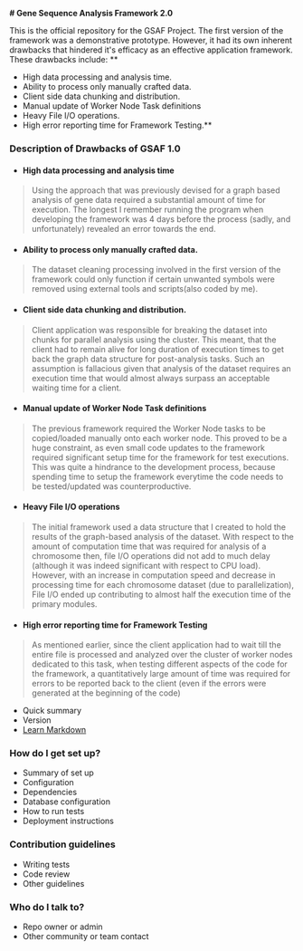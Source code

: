 **# Gene Sequence Analysis Framework 2.0**

This is the official repository for the GSAF Project. The first version of the framework was a demonstrative prototype. However, it had its own inherent drawbacks that hindered it's efficacy as an effective application framework. These drawbacks include:
**
* High data processing and analysis time.
* Ability to process only manually crafted data.
* Client side data chunking and distribution.
* Manual update of Worker Node Task definitions
* Heavy File I/O operations.
* High error reporting time for Framework Testing.**

### Description of Drawbacks of GSAF 1.0 ###
* #### High data processing and analysis time ####
>Using the approach that was previously devised for a graph based analysis of gene data required a substantial amount of time for execution. The longest I remember running the program when developing the framework was 4 days before the process (sadly, and unfortunately) revealed an error towards the end.

* #### Ability to process only manually crafted data. ####
>The dataset cleaning processing involved in the first version of the framework could only function if certain unwanted symbols were removed using external tools and scripts(also coded by me). 

* #### Client side data chunking and distribution. ####
>Client application was responsible for breaking the dataset into chunks for parallel analysis using the cluster. This meant, that the client had to remain alive for long duration of execution times to get back the graph data structure for post-analysis tasks. Such an assumption is fallacious given that analysis of the dataset requires an execution time that would almost always surpass an acceptable waiting time for a client. 

* #### Manual update of Worker Node Task definitions ####
>The previous framework required the Worker Node tasks to be copied/loaded manually onto each worker node. This proved to be a huge constraint, as even small code updates to the framework required significant setup time for the framework for test executions. This was quite a hindrance to the development process, because spending time to setup the framework everytime the code needs to be tested/updated was counterproductive.

* #### Heavy File I/O operations ####
>The initial framework used a data structure that I created to hold the results of the graph-based analysis of the dataset. With respect to the amount of computation time that was required for analysis of a chromosome then, file I/O operations did not add to much delay (although it was indeed significant with respect to CPU load). However, with an increase in computation speed and decrease in processing time for each chromosome dataset (due to parallelization), File I/O ended up contributing to almost half the execution time of the primary modules.

* #### High error reporting time for Framework Testing ####
>As mentioned earlier, since the client application had to wait till the entire file is processed and analyzed over the cluster of worker nodes dedicated to this task, when testing different aspects of the code for the framework, a quantitatively large amount of time was required for errors to be reported back to the client (even if the errors were generated at the beginning of the code)


* Quick summary
* Version
* [Learn Markdown](https://bitbucket.org/tutorials/markdowndemo)

### How do I get set up? ###

* Summary of set up
* Configuration
* Dependencies
* Database configuration
* How to run tests
* Deployment instructions

### Contribution guidelines ###

* Writing tests
* Code review
* Other guidelines

### Who do I talk to? ###

* Repo owner or admin
* Other community or team contact
